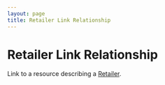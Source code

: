 ```yaml
---
layout: page
title: Retailer Link Relationship
---
```

# Retailer Link Relationship

Link to a resource describing a [Retailer](../concepts/retailer).
